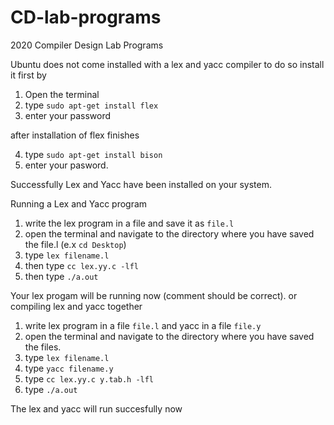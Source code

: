 # CD-lab-programs
2020 Compiler Design Lab Programs

Ubuntu does not come installed with a lex and yacc compiler to do so install it first by
1. Open the terminal
2. type  ```sudo apt-get install flex```
3. enter your password

after installation of flex finishes

4. type ```sudo apt-get install bison```
5. enter your pasword.

Successfully  Lex and Yacc have been installed on your system.

Running a Lex and Yacc program                
1. write the lex program in a file and save it as  ```file.l```
2. open the terminal and navigate to the directory where you have saved the file.l  (e.x ```cd Desktop```)
3. type  ```lex filename.l```
4. then type  ```cc lex.yy.c -lfl```
5. then type  ```./a.out```

Your lex progam will be running now (comment should be correct).
or compiling lex and yacc together

1. write lex program in a file ```file.l``` and yacc in a file ```file.y```
2. open the terminal and navigate to the directory where you have saved the files.
3. type ```lex filename.l```
4. type ```yacc filename.y```
5. type ```cc lex.yy.c y.tab.h -lfl```
6. type ```./a.out```


The lex and yacc will run succesfully now 
